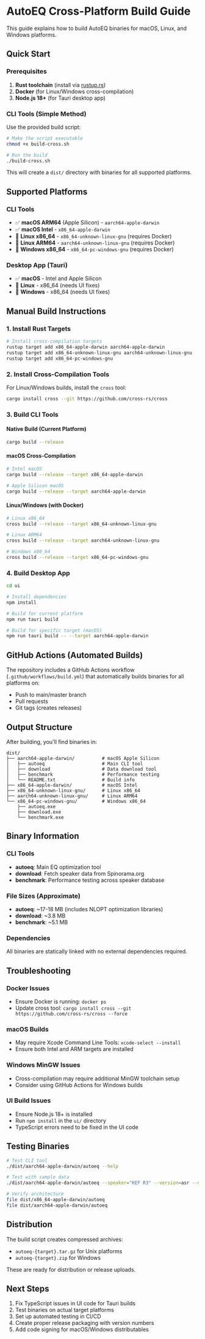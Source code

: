 # AutoEQ Cross-Platform Build Guide

This guide explains how to build AutoEQ binaries for macOS, Linux, and Windows platforms.

## Quick Start

### Prerequisites

1. **Rust toolchain** (install via [rustup.rs](https://rustup.rs/))
2. **Docker** (for Linux/Windows cross-compilation)
3. **Node.js 18+** (for Tauri desktop app)

### CLI Tools (Simple Method)

Use the provided build script:

```bash
# Make the script executable
chmod +x build-cross.sh

# Run the build
./build-cross.sh
```

This will create a `dist/` directory with binaries for all supported platforms.

## Supported Platforms

### CLI Tools
- ✅ **macOS ARM64** (Apple Silicon) - `aarch64-apple-darwin`
- ✅ **macOS Intel** - `x86_64-apple-darwin`  
- 🐳 **Linux x86_64** - `x86_64-unknown-linux-gnu` (requires Docker)
- 🐳 **Linux ARM64** - `aarch64-unknown-linux-gnu` (requires Docker)
- 🐳 **Windows x86_64** - `x86_64-pc-windows-gnu` (requires Docker)

### Desktop App (Tauri)
- ✅ **macOS** - Intel and Apple Silicon
- 🔧 **Linux** - x86_64 (needs UI fixes)
- 🔧 **Windows** - x86_64 (needs UI fixes)

## Manual Build Instructions

### 1. Install Rust Targets

```bash
# Install cross-compilation targets
rustup target add x86_64-apple-darwin aarch64-apple-darwin
rustup target add x86_64-unknown-linux-gnu aarch64-unknown-linux-gnu  
rustup target add x86_64-pc-windows-gnu
```

### 2. Install Cross-Compilation Tools

For Linux/Windows builds, install the `cross` tool:

```bash
cargo install cross --git https://github.com/cross-rs/cross
```

### 3. Build CLI Tools

#### Native Build (Current Platform)
```bash
cargo build --release
```

#### macOS Cross-Compilation
```bash
# Intel macOS
cargo build --release --target x86_64-apple-darwin

# Apple Silicon macOS  
cargo build --release --target aarch64-apple-darwin
```

#### Linux/Windows (with Docker)
```bash
# Linux x86_64
cross build --release --target x86_64-unknown-linux-gnu

# Linux ARM64
cross build --release --target aarch64-unknown-linux-gnu

# Windows x86_64
cross build --release --target x86_64-pc-windows-gnu
```

### 4. Build Desktop App

```bash
cd ui

# Install dependencies
npm install

# Build for current platform
npm run tauri build

# Build for specific target (macOS)
npm run tauri build -- --target aarch64-apple-darwin
```

## GitHub Actions (Automated Builds)

The repository includes a GitHub Actions workflow (`.github/workflows/build.yml`) that automatically builds binaries for all platforms on:
- Push to main/master branch
- Pull requests 
- Git tags (creates releases)

## Output Structure

After building, you'll find binaries in:

```
dist/
├── aarch64-apple-darwin/          # macOS Apple Silicon
│   ├── autoeq                     # Main CLI tool
│   ├── download                   # Data download tool
│   ├── benchmark                  # Performance testing
│   └── README.txt                 # Build info
├── x86_64-apple-darwin/           # macOS Intel
├── x86_64-unknown-linux-gnu/      # Linux x86_64  
├── aarch64-unknown-linux-gnu/     # Linux ARM64
└── x86_64-pc-windows-gnu/         # Windows x86_64
    ├── autoeq.exe
    ├── download.exe
    └── benchmark.exe
```

## Binary Information

### CLI Tools
- **autoeq**: Main EQ optimization tool
- **download**: Fetch speaker data from Spinorama.org
- **benchmark**: Performance testing across speaker database

### File Sizes (Approximate)
- **autoeq**: ~17-18 MB (includes NLOPT optimization libraries)
- **download**: ~3.8 MB  
- **benchmark**: ~5.1 MB

### Dependencies
All binaries are statically linked with no external dependencies required.

## Troubleshooting

### Docker Issues
- Ensure Docker is running: `docker ps`
- Update cross tool: `cargo install cross --git https://github.com/cross-rs/cross --force`

### macOS Builds
- May require Xcode Command Line Tools: `xcode-select --install`
- Ensure both Intel and ARM targets are installed

### Windows MinGW Issues
- Cross-compilation may require additional MinGW toolchain setup
- Consider using GitHub Actions for Windows builds

### UI Build Issues
- Ensure Node.js 18+ is installed
- Run `npm install` in the `ui/` directory
- TypeScript errors need to be fixed in the UI code

## Testing Binaries

```bash
# Test CLI tool
./dist/aarch64-apple-darwin/autoeq --help

# Test with sample data
./dist/aarch64-apple-darwin/autoeq --speaker="KEF R3" --version=asr --measurement=CEA2034

# Verify architecture
file dist/x86_64-apple-darwin/autoeq
file dist/aarch64-apple-darwin/autoeq
```

## Distribution

The build script creates compressed archives:
- `autoeq-{target}.tar.gz` for Unix platforms
- `autoeq-{target}.zip` for Windows

These are ready for distribution or release uploads.

## Next Steps

1. Fix TypeScript issues in UI code for Tauri builds
2. Test binaries on actual target platforms  
3. Set up automated testing in CI/CD
4. Create proper release packaging with version numbers
5. Add code signing for macOS/Windows distributables
